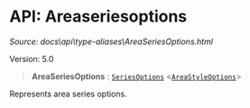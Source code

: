 # API: Areaseriesoptions

*Source: docs\api\type-aliases\AreaSeriesOptions.html*

Version: 5.0

> **AreaSeriesOptions** : [`SeriesOptions`](SeriesOptions.md) <[`AreaStyleOptions`](../interfaces/AreaStyleOptions.md)>

Represents area series options.

